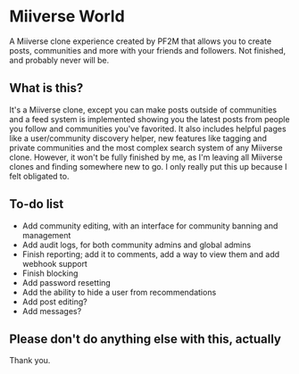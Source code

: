 # Miiverse World
A Miiverse clone experience created by PF2M that allows you to create posts, communities and more with your friends and followers. Not finished, and probably never will be.
## What is this?
It's a Miiverse clone, except you can make posts outside of communities and a feed system is implemented showing you the latest posts from people you follow and communities you've favorited. It also includes helpful pages like a user/community discovery helper, new features like tagging and private communities and the most complex search system of any Miiverse clone. However, it won't be fully finished by me, as I'm leaving all Miiverse clones and finding somewhere new to go. I only really put this up because I felt obligated to.
## To-do list
* Add community editing, with an interface for community banning and management
* Add audit logs, for both community admins and global admins
* Finish reporting; add it to comments, add a way to view them and add webhook support
* Finish blocking
* Add password resetting
* Add the ability to hide a user from recommendations
* Add post editing?
* Add messages?
## Please don't do anything else with this, actually
Thank you.
